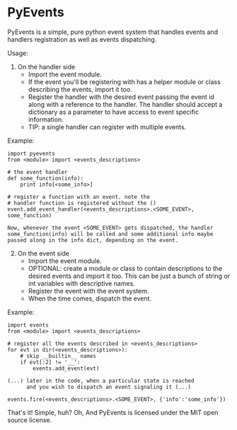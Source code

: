 PyEvents
========

PyEvents is a simple, pure python event system that handles events and handlers registration as well as events dispatching.

Usage:

1) On the handler side
    - Import the event module.
    - If the event you'll be registering with has a helper module or class
      describing the events, import it too.
    - Register the handler with the desired event passing the event id along
      with a reference to the handler. The handler should accept a dictionary
      as a parameter to have access to event specific information.
    - TIP: a single handler can register with multiple events.

Example:

    import pyevents
    from <module> import <events_descriptions>

    # the event handler
    def some_function(info):
        print info[<some_info>]

    # register a function with an event. note the
    # handler function is registered without the ()
    event.add_event_handler(<events_descriptions>.<SOME_EVENT>, some_function)

    Now, whenever the event <SOME_EVENT> gets dispatched, the handler
    some_function(info) will be called and some additional info maybe
    passed along in the info dict, depending on the event.

2) On the event side
    - Import the event module.
    - OPTIONAL: create a module or class to contain descriptions to the desired
      events and import it too. This can be just a bunch of string or int
      variables with descriptive names.
    - Register the event with the event system.
    - When the time comes, dispatch the event.

Example:

    import events
    from <module> import <events_descriptions>

    # register all the events described in <events_descriptions>
    for evt in dir(<events_descriptions>):
        # skip __builtin__ names
        if evt[:2] != '__':
            events.add_event(evt)

    (...) later in the code, when a particular state is reached
          and you wish to dispatch an event signaling it (...)

    events.fire(<events_descriptions>.<SOME_EVENT>, {'info':'some_info'})

That's it! Simple, huh? Oh, And PyEvents is licensed under the MIT open source license.